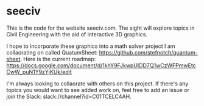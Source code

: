 # seeciv
This is the code for the website seeciv.com. The sight will explore topics in Civil Engineering with the aid of interactive 3D graphics.

I hope to incorporate these graphics into a math solver project I am collaorating on called QuatumSheet: https://github.com/stefnotch/quantum-sheet. Here is the current roadmap: https://docs.google.com/document/d/1khY9FJkwpUIDD7Q1wCzWFPmwEtcCwW_puN1Y9zYjKUk/edit

I'm always looking to collaorate with others on this project. If there's any topics you would want to see added work on, feel free to add an issue or join the Slack: slack://channel?id=C01TCELC4AH.


